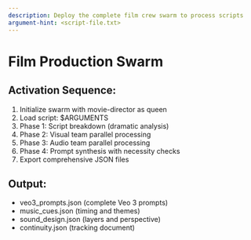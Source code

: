 ```yaml
---
description: Deploy the complete film crew swarm to process scripts
argument-hint: <script-file.txt>
---
```


# Film Production Swarm

## Activation Sequence:

1. Initialize swarm with movie-director as queen
2. Load script: $ARGUMENTS
3. Phase 1: Script breakdown (dramatic analysis)
4. Phase 2: Visual team parallel processing
5. Phase 3: Audio team parallel processing  
6. Phase 4: Prompt synthesis with necessity checks
7. Export comprehensive JSON files

## Output:
- veo3_prompts.json (complete Veo 3 prompts)
- music_cues.json (timing and themes)
- sound_design.json (layers and perspective)
- continuity.json (tracking document)